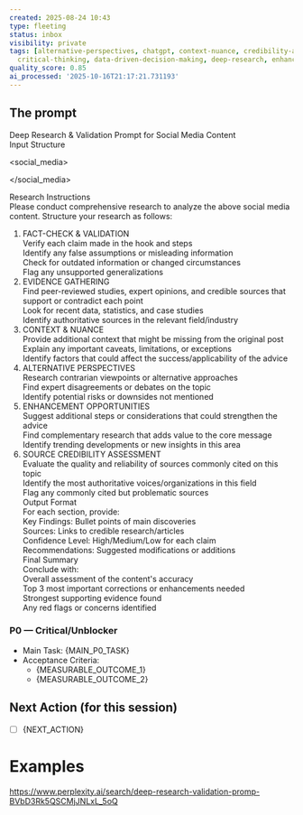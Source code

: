 ```yaml
---
created: 2025-08-24 10:43
type: fleeting
status: inbox
visibility: private
tags: [alternative-perspectives, chatgpt, context-nuance, credibility-assessment,
  critical-thinking, data-driven-decision-making, deep-research, enhancement-opportunities]
quality_score: 0.85
ai_processed: '2025-10-16T21:17:21.731193'
---
```


## The prompt

Deep Research & Validation Prompt for Social Media Content  
Input Structure  

<social_media>  


</social_media>  
  
Research Instructions  
Please conduct comprehensive research to analyze the above social media content. Structure your research as follows:  
1. FACT-CHECK & VALIDATION  
Verify each claim made in the hook and steps  
Identify any false assumptions or misleading information  
Check for outdated information or changed circumstances  
Flag any unsupported generalizations  
2. EVIDENCE GATHERING  
Find peer-reviewed studies, expert opinions, and credible sources that support or contradict each point  
Look for recent data, statistics, and case studies  
Identify authoritative sources in the relevant field/industry  
3. CONTEXT & NUANCE  
Provide additional context that might be missing from the original post  
Explain any important caveats, limitations, or exceptions  
Identify factors that could affect the success/applicability of the advice  
4. ALTERNATIVE PERSPECTIVES  
Research contrarian viewpoints or alternative approaches  
Find expert disagreements or debates on the topic  
Identify potential risks or downsides not mentioned  
5. ENHANCEMENT OPPORTUNITIES  
Suggest additional steps or considerations that could strengthen the advice  
Find complementary research that adds value to the core message  
Identify trending developments or new insights in this area  
6. SOURCE CREDIBILITY ASSESSMENT  
Evaluate the quality and reliability of sources commonly cited on this topic  
Identify the most authoritative voices/organizations in this field  
Flag any commonly cited but problematic sources  
Output Format  
For each section, provide:  
Key Findings: Bullet points of main discoveries  
Sources: Links to credible research/articles  
Confidence Level: High/Medium/Low for each claim  
Recommendations: Suggested modifications or additions  
Final Summary  
Conclude with:  
Overall assessment of the content's accuracy  
Top 3 most important corrections or enhancements needed  
Strongest supporting evidence found  
Any red flags or concerns identified

### P0 — Critical/Unblocker
- Main Task: {MAIN_P0_TASK}
- Acceptance Criteria:
  - {MEASURABLE_OUTCOME_1}
  - {MEASURABLE_OUTCOME_2}

## Next Action (for this session)
- [ ] {NEXT_ACTION}

# Examples
https://www.perplexity.ai/search/deep-research-validation-promp-BVbD3Rk5QSCMjJNLxL_5oQ